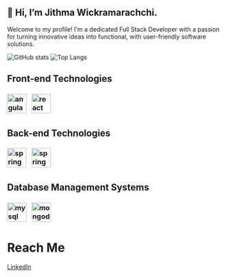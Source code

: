 ## 👋 Hi, I’m Jithma Wickramarachchi. 
     
   Welcome to my profile! I'm a dedicated Full Stack Developer with a passion for turning innovative ideas into functional, with user-friendly software solutions.

![GitHub stats](https://github-readme-stats.vercel.app/api?username=Jithma-Wickramarachchi&show_icons=true&theme=transparent)
![Top Langs](https://github-readme-stats.vercel.app/api/top-langs/?username=Jithma-Wickramarachchi&layout=compact&theme=transparent)


## Front-end Technologies
### <p align="left" ><img src="https://cdn.jsdelivr.net/gh/devicons/devicon/icons/angularjs/angularjs-plain.svg" alt="angular" width="45" height="45" />&nbsp;&nbsp;&nbsp;<img src="https://cdn.jsdelivr.net/gh/devicons/devicon/icons/react/react-original.svg" alt="react" width="45" height="45" /></p>

## Back-end Technologies
### <p align="left" ><img src="https://cdn.jsdelivr.net/gh/devicons/devicon/icons/spring/spring-original.svg" alt="springboot" width="45" height="45"/>&nbsp;&nbsp;&nbsp;<img src="https://cdn.jsdelivr.net/gh/devicons/devicon/icons/nodejs/nodejs-original.svg" alt="springboot" width="45" height="45"/></p>

## Database Management Systems
### <p align="left" ><img src="https://cdn.jsdelivr.net/gh/devicons/devicon/icons/mysql/mysql-original.svg" alt="mysql" width="45" height="45"/>&nbsp;&nbsp;&nbsp;<img src="https://cdn.jsdelivr.net/gh/devicons/devicon/icons/mongodb/mongodb-original.svg" alt="mongodb" width="45" height="45"/></p>

# Reach Me
<a href="https://www.linkedin.com/in/jithma-wickramarachchi-b45032277" target="_blank">LinkedIn</a>

